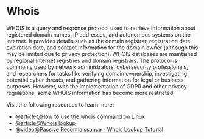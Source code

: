 # Whois

WHOIS is a query and response protocol used to retrieve information about registered domain names, IP addresses, and autonomous systems on the Internet. It provides details such as the domain registrar, registration date, expiration date, and contact information for the domain owner (although this may be limited due to privacy protection). WHOIS databases are maintained by regional Internet registries and domain registrars. The protocol is commonly used by network administrators, cybersecurity professionals, and researchers for tasks like verifying domain ownership, investigating potential cyber threats, and gathering information for legal or business purposes. However, with the implementation of GDPR and other privacy regulations, some WHOIS information has become more restricted.

Visit the following resources to learn more:

- [@article@How to use the whois command on Linux](https://www.howtogeek.com/680086/how-to-use-the-whois-command-on-linux/)
- [@article@Whois lookup](https://www.whois.com/whois/)
- [@video@Passive Reconnaissance - Whois Lookup Tutorial](https://www.youtube.com/watch?v=12MITs5KK40)